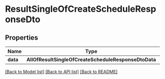 # ResultSingleOfCreateScheduleResponseDto

## Properties
Name | Type | Description | Notes
------------ | ------------- | ------------- | -------------
**data** | **AllOfResultSingleOfCreateScheduleResponseDtoData** | Data | [optional] 

[[Back to Model list]](../../README.md#documentation-for-models) [[Back to API list]](../../README.md#documentation-for-api-endpoints) [[Back to README]](../../README.md)

